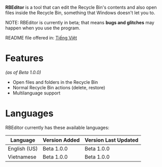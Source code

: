 **RBEditor** is a tool that can edit the Recycle Bin's contents and also open files inside the Recycle Bin, something that Windows doesn't let you to.

NOTE: RBEditor is currently in beta; that means **bugs and glitches** may happen when you use the program.

README file offered in: [Tiếng Việt](https://github.com/gamingwithevets/rbeditor/blob/main/README/README_vi_VN.md)

# Features
*(as of Beta 1.0.0)*
- Open files and folders in the Recycle Bin
- Normal Recycle Bin actions (delete, restore)
- Multilanguage support

# Languages
RBEditor currently has these available languages:

| Language | Version Added | Version Last Updated |
|--|--|--|
| English (US) | Beta 1.0.0 | Beta 1.0.0 |
| Vietnamese | Beta 1.0.0 | Beta 1.0.0 |
